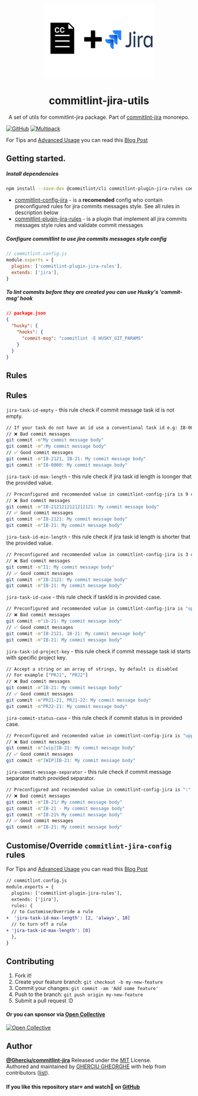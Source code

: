 <div align="center">
  <img width="300" height="200"
    src="https://raw.githubusercontent.com/Gherciu/commitlint-jira/master/logo.png">
  <h1>commitlint-jira-utils</h1>
  <p>A set of utils for commitlint-jira package. Part of <a href="https://github.com/Gherciu/commitlint-jira">commitlint-jira</a> monorepo.</p>
</div>

[![GitHub](https://img.shields.io/github/license/Gherciu/commitlint-jira)](https://github.com/Gherciu/commitlint-jira/blob/master/LICENSE)
[![Multipack](https://img.shields.io/badge/Generated%20from-Gherciu%2Fmultipack-green)](https://github.com/Gherciu/multipack)

For Tips and [Advanced Usage](https://javascript.plainenglish.io/how-to-write-correct-jira-commit-messages-d9910f332273) you can read this [Blog Post](https://javascript.plainenglish.io/how-to-write-correct-jira-commit-messages-d9910f332273)

## Getting started.

##### Install dependencies

```bash
npm install --save-dev @commitlint/cli commitlint-plugin-jira-rules commitlint-config-jira
```

- [commitlint-config-jira](https://github.com/Gherciu/commitlint-jira/tree/master/packages/commitlint-config-jira) - is a **recomended** config who contain preconfigured rules for jira commits messages style. See all rules in description below
- [commitlint-plugin-jira-rules](https://github.com/Gherciu/commitlint-jira/tree/master/packages/commitlint-plugin-jira-rules) - is a plugin that implement all jira commits messages style rules and validate commit messages

##### Configure commitlint to use jira commits messages style config

```js
// commitlint.config.js
module.exports = {
  plugins: ['commitlint-plugin-jira-rules'],
  extends: ['jira'],
}
```

##### To lint commits before they are created you can use Husky's 'commit-msg' hook

```json
// package.json
{
  "husky": {
    "hooks": {
      "commit-msg": "commitlint -E HUSKY_GIT_PARAMS"
    }
  }
}
```

## Rules

## Rules

`jira-task-id-empty` - this rule check if commit message task id is not empty.

```bash
// If your task do not have an id use a conventional task id e.g: IB-0000
// ❌ Bad commit messages
git commit -m"My commit message body"
git commit -m":My commit message body"
// ✅ Good commit messages
git commit -m"IB-2121, IB-21: My commit message body"
git commit -m"IB-0000: My commit message body"
```

`jira-task-id-max-length` - this rule check if jira task id length is loonger that the provided value.

```bash
// Preconfigured and recommended value in commitlint-config-jira is 9 chars
// ❌ Bad commit messages
git commit -m"IB-2121212121212121: My commit message body"
// ✅ Good commit messages
git commit -m"IB-2121: My commit message body"
git commit -m"IB-21: My commit message body"
```

`jira-task-id-min-length` - this rule check if jira task id length is shorter that the provided value.

```bash
// Preconfigured and recommended value in commitlint-config-jira is 3 chars
// ❌ Bad commit messages
git commit -m"I1: My commit message body"
// ✅ Good commit messages
git commit -m"IB-2121: My commit message body"
git commit -m"IB-21: My commit message body"
```

`jira-task-id-case` - this rule check if taskId is in provided case.

```bash
// Preconfigured and recommended value in commitlint-config-jira is "uppercase"
// ❌ Bad commit messages
git commit -m"ib-21: My commit message body"
// ✅ Good commit messages
git commit -m"IB-2121, IB-21: My commit message body"
git commit -m"IB-21: My commit message body"
```

`jira-task-id-project-key` - this rule check if commit message task id starts with specific project key.

```bash
// Accept a string or an array of strings, by default is disabled
// For example ["PRJ1", "PRJ2"]
// ❌ Bad commit messages
git commit -m"IB-21: My commit message body"
// ✅ Good commit messages
git commit -m"PRJ1-21, PRJ1-22: My commit message body"
git commit -m"PRJ2-21: My commit message body"
```

`jira-commit-status-case` - this rule check if commit status is in provided case.

```bash
// Preconfigured and recomended value in commitlint-config-jira is "uppercase"
// ❌ Bad commit messages
git commit -m"[wip]IB-21: My commit message body"
// ✅ Good commit messages
git commit -m"[WIP]IB-21: My commit message body"
```

`jira-commit-message-separator` - this rule check if commit message separator match provided separator.

```bash
// Preconfigured and recomended value in commitlint-config-jira is ":"
// ❌ Bad commit messages
git commit -m"IB-21/ My commit message body"
git commit -m"IB-21 - My commit message body"
git commit -m"IB-21% My commit message body"
// ✅ Good commit messages
git commit -m"IB-21: My commit message body"
```

## Customise/Override `commitlint-jira-config` rules

For Tips and [Advanced Usage](https://javascript.plainenglish.io/how-to-write-correct-jira-commit-messages-d9910f332273) you can read this [Blog Post](https://javascript.plainenglish.io/how-to-write-correct-jira-commit-messages-d9910f332273)

```diff
// commitlint.config.js
module.exports = {
  plugins: ['commitlint-plugin-jira-rules'],
  extends: ['jira'],
  rules: {
  // to Customise/Override a rule
+  'jira-task-id-max-length': [2, 'always', 10]
  // to turn off a rule
+ 'jira-task-id-max-length': [0]
  },
}
```

## Contributing

1. Fork it!
2. Create your feature branch: `git checkout -b my-new-feature`
3. Commit your changes: `git commit -am 'Add some feature'`
4. Push to the branch: `git push origin my-new-feature`
5. Submit a pull request :D

#### Or you can sponsor via [Open Collective](https://opencollective.com/gherciu-gheorghe/)

[![Open Collective](https://opencollective.com/gherciu-gheorghe/tiers/sponsor.svg?avatarHeight=60)](https://opencollective.com/gherciu-gheorghe/)

## Author

**[@Gherciu/commitlint-jira](https://github.com/Gherciu/commitlint-jira)** Released under the [MIT](https://github.com/Gherciu/commitlint-jira/blob/master/LICENSE) License.<br>
Authored and maintained by [GHERCIU GHEORGHE](https://github.com/Gherciu) with help from contributors ([list](https://github.com/Gherciu/commitlint-jira/contributors)).

#### If you like this repository star⭐ and watch👀 on [GitHub](https://github.com/Gherciu/commitlint-jira)
